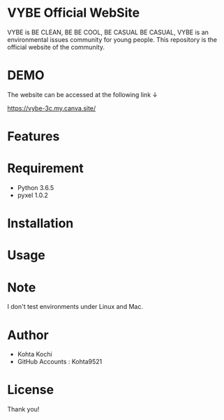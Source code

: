 # VYBE Official WebSite

VYBE is BE CLEAN, BE BE COOL, BE CASUAL BE CASUAL, VYBE is an environmental issues community for young people. This repository is the official website of the community.

# DEMO

The website can be accessed at the following link ↓

https://vybe-3c.my.canva.site/

# Features


# Requirement

* Python 3.6.5
* pyxel 1.0.2


# Installation


# Usage


# Note

I don't test environments under Linux and Mac.

# Author

* Kohta Kochi
* GitHub Accounts : Kohta9521

# License

Thank you!
